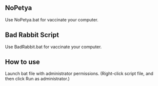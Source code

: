 ## NoPetya
Use NoPetya.bat for vaccinate your computer.

## Bad Rabbit Script
Use BadRabbit.bat for vaccinate your computer.

## How to use
Launch bat file with administrator permissions.
(Right-click script file, and then click Run as administrator.)
